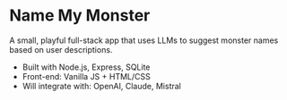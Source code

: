 # Name My Monster

A small, playful full-stack app that uses LLMs to suggest monster names based on user descriptions.

- Built with Node.js, Express, SQLite
- Front-end: Vanilla JS + HTML/CSS
- Will integrate with: OpenAI, Claude, Mistral
